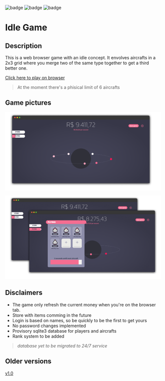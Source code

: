 
![badge](https://img.shields.io/static/v1?label=Development%20status%20v2.0&message=mantained&color=green) ![badge](https://img.shields.io/static/v1?label=Vercel%20deploy%20status&message=Online&color=green) ![badge](https://img.shields.io/static/v1?label=MongoDB%20database%20status&message=Free%20Plan&color=green)

# Idle Game

## Description

This is a web browser game with an idle concept. It envolves aircrafts in a 2x3 grid where you merge two of the same type together to get a third better one. 

[Click here to play on browser](https://idlegame.vercel.app/)

>At the moment there's a phisical limit of 6 aircrafts

## Game pictures

![picture 1](./screenshots/pic1_v2.0.png)  

![picture 2](./screenshots/pic2_v2.0.png)

## Disclaimers 

- The game only refresh the current money when you're on the browser tab.
- Store with items comming in the future
- Login is based on names, so be quickly to be the first to get yours
- No password changes implemented
- Provisory sqlite3 database for players and aircrafts
- Rank system to be added


> _database yet to be migrated to 24/7 service_

## Older versions

[v1.0](./v1.0.md)
